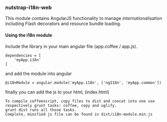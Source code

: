 ### nutstrap-i18n-web

This module contains AngularJS functionality to manage *internationalisation* including Flash decorators and resource bundle loading.

#### Using the i18n module

Include the library in your main angular file  (app.coffee / app.js).

```
dependencies = [
    'myApp.i18n'
]
```
and add the module into angular

```
@i18nModule = angular.module('myApp.i18n', ['ngI18n', 'myApp.common'])
```

finally you can add the js to your html, (index.html)


```
To compile coffeescript, copy files to dist and concat into one use respectively grunt tasks: coffee, copy and uglify.
grunt dist runs all those tasks.
Complete, minified js file can be found in dist/i18n-module.min.js
```

